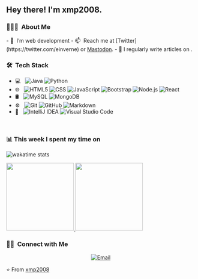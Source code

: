 
<h2> Hey there! I'm xmp2008.</h2>

<h3> 👨🏻‍💻 &nbsp;About Me </h3>
- 🌱 &nbsp;I’m web development
- 📫 &nbsp;Reach me at [Twitter](https://twitter.com/einverne) or <a rel="me" href="https://m.einverne.info/@einverne">Mastodon</a>.
- 📝 I regularly write articles on <https://xmp2008.github.io/xmp-blog/>.
<h3> 🛠 &nbsp;Tech Stack</h3>

- 💻 &nbsp;
  ![Java](https://img.shields.io/badge/-Java-333333?style=flat&logo=Java&logoColor=007396)
  ![Python](https://img.shields.io/badge/-Python-333333?style=flat&logo=python)
- 🌐 &nbsp;
  ![HTML5](https://img.shields.io/badge/-HTML5-333333?style=flat&logo=HTML5)
  ![CSS](https://img.shields.io/badge/-CSS-333333?style=flat&logo=CSS3&logoColor=1572B6)
  ![JavaScript](https://img.shields.io/badge/-JavaScript-333333?style=flat&logo=javascript)
  ![Bootstrap](https://img.shields.io/badge/-Bootstrap-333333?style=flat&logo=bootstrap&logoColor=563D7C)
  ![Node.js](https://img.shields.io/badge/-Node.js-333333?style=flat&logo=node.js)
  ![React](https://img.shields.io/badge/-React-333333?style=flat&logo=react)
- 🛢 &nbsp;
  ![MySQL](https://img.shields.io/badge/-MySQL-333333?style=flat&logo=mysql)
  ![MongoDB](https://img.shields.io/badge/-MongoDB-333333?style=flat&logo=mongodb)
- ⚙️ &nbsp;
  ![Git](https://img.shields.io/badge/-Git-333333?style=flat&logo=git)
  ![GitHub](https://img.shields.io/badge/-GitHub-333333?style=flat&logo=github)
  ![Markdown](https://img.shields.io/badge/-Markdown-333333?style=flat&logo=markdown)
- 🔧 &nbsp;
  ![IntelliJ IDEA](https://img.shields.io/badge/-IntelliJ%20IDEA-333333?style=flat&logo=IntelliJ%20IDEA&logoColor=2C2255)
  ![Visual Studio Code](https://img.shields.io/badge/-Visual%20Studio%20Code-333333?style=flat&logo=visual-studio-code&logoColor=007ACC)
  
<br/>

### 📊 This week I spent my time on

![wakatime stats](https://github-readme-stats.vercel.app/api/wakatime?username=xmp2008&api_domain=wakapi.xmp2008.info&hide_title=true&hide_border=true&langs_count=5&bg_color=00000000&text_color=777&layout=compact)

<a href="https://github.com/xmp2008">
  <img height="180em" src="https://github-readme-stats.vercel.app/api?username=xmp2008&theme=buefy&show_icons=true" />
  <img height="180em" src="https://github-readme-stats.vercel.app/api/top-langs/?xmp2008=xmp2008&theme=buefy&layout=compact" />
</a>

<br/>

<h3> 🤝🏻 &nbsp;Connect with Me </h3>

<p align="center">
<a href="xmpwoaichiyu@gmial.com"><img alt="Email" src="https://img.shields.io/badge/Email-xmpwoaichiyu@gmial.com-blue?style=flat-square&logo=gmail"></a>
</p>

⭐️ From [xmp2008](https://github.com/xmp2008)
